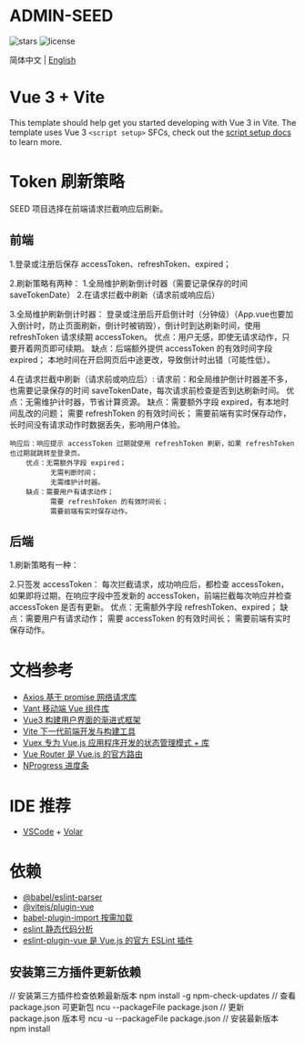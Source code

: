 # ADMIN-SEED

![stars](https://img.shields.io/github/stars/Zoctan/admin-seed.svg?style=flat-square&label=Stars)
![license](https://img.shields.io/github/license/Zoctan/admin-seed.svg?style=flat-square)

简体中文 | [English](./README.md)

# Vue 3 + Vite

This template should help get you started developing with Vue 3 in Vite. The template uses Vue 3 `<script setup>` SFCs, check out the [script setup docs](https://v3.vuejs.org/api/sfc-script-setup.html#sfc-script-setup) to learn more.

# Token 刷新策略

SEED 项目选择在前端请求拦截响应后刷新。

## 前端

1.登录或注册后保存 accessToken、refreshToken、expired；

2.刷新策略有两种：
    1.全局维护刷新倒计时器（需要记录保存的时间 saveTokenDate）
    2.在请求拦截中刷新（请求前或响应后）

3.全局维护刷新倒计时器：
    登录或注册后开启倒计时（分钟级）（App.vue也要加入倒计时，防止页面刷新，倒计时被销毁），倒计时到达刷新时间，使用 refreshToken 请求续期 accessToken。
    优点：用户无感，即使无请求动作，只要开着网页即可续期。
    缺点：后端额外提供 accessToken 的有效时间字段 expired；
          本地时间在开启网页后中途更改，导致倒计时出错（可能性低）。

4.在请求拦截中刷新（请求前或响应后）:
    请求前：和全局维护倒计时器差不多，也需要记录保存的时间 saveTokenDate，每次请求前检查是否到达刷新时间。
        优点：无需维护计时器，节省计算资源。
        缺点：需要额外字段 expired，有本地时间乱改的问题；
              需要 refreshToken 的有效时间长；
              需要前端有实时保存动作，长时间没有请求动作时数据丢失，影响用户体验。

    响应后：响应提示 accessToken 过期就使用 refreshToken 刷新，如果 refreshToken 也过期就跳转至登录页。
        优点：无需额外字段 expired；
              无需判断时间；
              无需维护计时器。
        缺点：需要用户有请求动作；
              需要 refreshToken 的有效时间长；
              需要前端有实时保存动作。

## 后端

1.刷新策略有一种：

2.只签发 accessToken：
    每次拦截请求，成功响应后，都检查 accessToken，如果即将过期，在响应字段中签发新的 accessToken，前端拦截每次响应并检查 accessToken 是否有更新。
    优点：无需额外字段 refreshToken、expired；
    缺点：需要用户有请求动作；
          需要 accessToken 的有效时间长；
          需要前端有实时保存动作。

# 文档参考

- [Axios 基于 promise 网络请求库](https://axios-http.com/zh/docs/intro)
- [Vant 移动端 Vue 组件库](https://vant-contrib.gitee.io/vant/#/zh-CN)
- [Vue3 构建用户界面的渐进式框架](https://v3.cn.vuejs.org/guide/introduction.html)
- [Vite 下一代前端开发与构建工具](https://vitejs.cn/guide)
- [Vuex 专为 Vue.js 应用程序开发的状态管理模式 + 库](https://vuex.vuejs.org/zh)
- [Vue Router 是 Vue.js 的官方路由](https://router.vuejs.org/zh)
- [NProgress 进度条](https://github.com/rstacruz/nprogress)

# IDE 推荐

- [VSCode](https://code.visualstudio.com) + [Volar](https://marketplace.visualstudio.com/items?itemName=johnsoncodehk.volar)

# 依赖

- [@babel/eslint-parser](https://www.npmjs.com/package/@babel/eslint-parser)
- [@vitejs/plugin-vue](https://www.npmjs.com/package/@vitejs/plugin-vue)
- [babel-plugin-import 按需加载](https://www.npmjs.com/package/babel-plugin-import)
- [eslint 静态代码分析](https://eslint.org/docs/user-guide/configuring)
- [eslint-plugin-vue 是 Vue.js 的官方 ESLint 插件](https://eslint.vuejs.org)

## 安装第三方插件更新依赖

// 安装第三方插件检查依赖最新版本
npm install -g npm-check-updates
// 查看 package.json 可更新包
ncu --packageFile package.json
// 更新 package.json 版本号
ncu -u --packageFile package.json
// 安装最新版本
npm install
